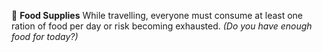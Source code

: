 :cut_of_meat: **Food Supplies** While travelling, everyone must consume at least one ration of food per day or risk becoming exhausted.
*(Do you have enough food for today?)*